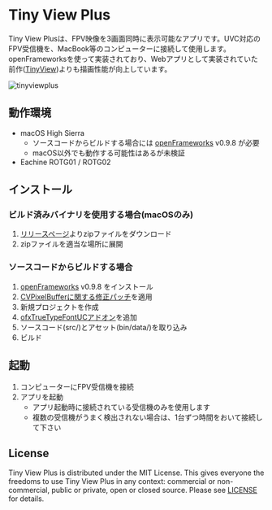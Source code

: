 # Tiny View Plus

Tiny View Plusは、FPV映像を3画面同時に表示可能なアプリです。UVC対応のFPV受信機を、MacBook等のコンピューターに接続して使用します。openFrameworksを使って実装されており、Webアプリとして実装されていた前作([TinyView](https://github.com/t-asano/tinyview))よりも描画性能が向上しています。

![tinyviewplus](https://user-images.githubusercontent.com/14119184/34721592-a1043ef2-f586-11e7-9e4a-c73a2d42d59e.jpg)

## 動作環境

- macOS High Sierra
	- ソースコードからビルドする場合には [openFrameworks](http://openframeworks.cc/ja/) v0.9.8 が必要
	- macOS以外でも動作する可能性はあるが未検証
- Eachine ROTG01 / ROTG02

## インストール

### ビルド済みバイナリを使用する場合(macOSのみ)

1. [リリースページ](https://github.com/t-asano/tinyviewplus/releases)よりzipファイルをダウンロード
2. zipファイルを適当な場所に展開

### ソースコードからビルドする場合

1. [openFrameworks](http://openframeworks.cc/ja/) v0.9.8 をインストール
2. [CVPixelBufferに関する修正パッチ](https://github.com/openframeworks/openFrameworks/commit/836fbda74770b7a1df3e136e9d2200b5c2cee8a4)を適用
3. 新規プロジェクトを作成
4. [ofxTrueTypeFontUCアドオン](https://github.com/hironishihara/ofxTrueTypeFontUC)を追加
5. ソースコード(src/)とアセット(bin/data/)を取り込み
6. ビルド

## 起動

1. コンピューターにFPV受信機を接続
2. アプリを起動
	- アプリ起動時に接続されている受信機のみを使用します
	- 複数の受信機がうまく検出されない場合は、1台ずつ時間をおいて接続して下さい

## License

Tiny View Plus is distributed under the MIT License. This gives everyone the freedoms to use Tiny View Plus in any context: commercial or non-commercial, public or private, open or closed source. Please see [LICENSE](LICENSE) for details.
